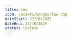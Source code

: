 ```yaml
---
title: Low
icon: /assets/images/low.png
dateStart: 22/10/2025
dateEnd: 22/10/2025
status: toolate
---
```

